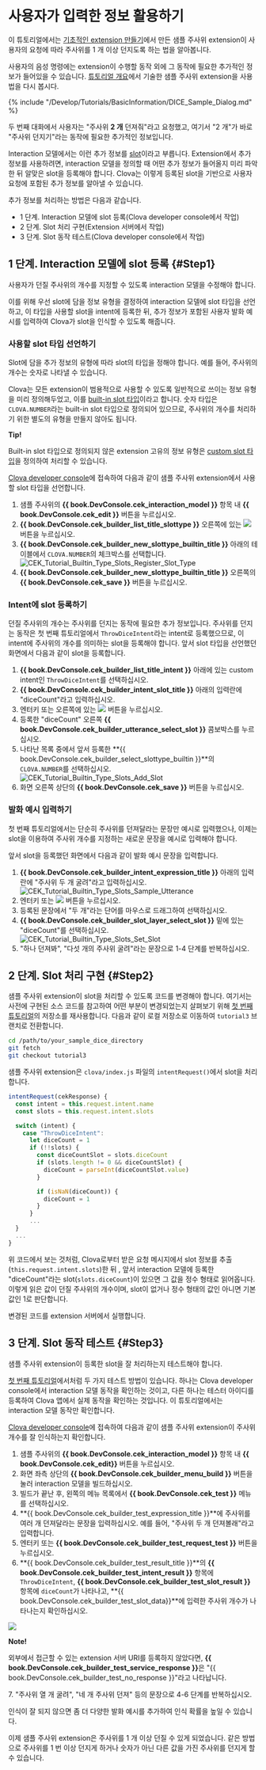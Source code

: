 # 사용자가 입력한 정보 활용하기
이 튜토리얼에서는 [기초적인 extension 만들기](/Develop/Tutorials/Build_Simple_Extension.md)에서 만든 샘플 주사위 extension이 사용자의 요청에 따라 주사위를 1 개 이상 던지도록 하는 법을 알아봅니다.

사용자의 음성 명령에는 extension이 수행할 동작 외에 그 동작에 필요한 추가적인 정보가 들어있을 수 있습니다. [튜토리얼 개요](/Develop/Tutorials/Introduction.md)에서 기술한 샘플 주사위 extension을 사용법을 다시 봅시다.

{% include "/Develop/Tutorials/BasicInformation/DICE_Sample_Dialog.md" %}

두 번째 대화에서 사용자는 "주사위 **2 개** 던져줘"라고 요청했고, 여기서 "2 개"가 바로 "주사위 던지기"라는 동작에 필요한 추가적인 정보입니다.

Interaction 모델에서는 이런 추가 정보를 [slot](/Design/Design_Custom_Extension.md#Slot)이라고 부릅니다. Extension에서 추가 정보를 사용하려면, interaction 모델을 정의할 때 어떤 추가 정보가 들어올지 미리 파악한 뒤 알맞은 slot을 등록해야 합니다. Clova는 이렇게 등록된 slot을 기반으로 사용자 요청에 포함된 추가 정보를 알아낼 수 있습니다.

추가 정보를 처리하는 방법은 다음과 같습니다.
* 1 단계. Interaction 모델에 slot 등록(Clova developer console에서 작업)
* 2 단계. Slot 처리 구현(Extension 서버에서 작업)
* 3 단계. Slot 동작 테스트(Clova developer console에서 작업)

## 1 단계. Interaction 모델에 slot 등록 {#Step1}

사용자가 던질 주사위의 개수를 지정할 수 있도록 interaction 모델을 수정해야 합니다.

이를 위해 우선 slot에 담을 정보 유형을 결정하여 interaction 모델에 slot 타입을 선언하고, 이 타입을 사용할 slot을 intent에 등록한 뒤, 추가 정보가 포함된 사용자 발화 예시를 입력하여 Clova가 slot을 인식할 수 있도록 해줍니다.

### 사용할 slot 타입 선언하기
Slot에 담을 추가 정보의 유형에 따라 slot의 타입을 정해야 합니다. 예를 들어, 주사위의 개수는 숫자로 나타낼 수 있습니다.

Clova는 모든 extension이 범용적으로 사용할 수 있도록 일반적으로 쓰이는 정보 유형을 미리 정의해두었고, 이를 [built-in slot 타입](/Design/Design_Custom_Extension.md#BuiltinSlotType)이라고 합니다. 숫자 타입은 `CLOVA.NUMBER`라는 built-in slot 타입으로 정의되어 있으므로, 주사위의 개수를 처리하기 위한 별도의 유형을 만들지 않아도 됩니다.

<div class="tip">
  <p><strong>Tip!</strong></p>
  <p>Built-in slot 타입으로 정의되지 않은 extension 고유의 정보 유형은 <a href="/Design/Design_Custom_Extension.md#CustomSlotType">custom slot 타입</a>을 정의하여 처리할 수 있습니다.</p>
</div>

<a href="{{ book.ServiceEnv.DeveloperConsoleURI }}/cek/#/list" target="_blank">Clova developer console</a>에 접속하여 다음과 같이 샘플 주사위 extension에서 사용할 slot 타입을 선언합니다.

1. 샘플 주사위의 **{{ book.DevConsole.cek_interaction_model }}** 항목 내 **{{ book.DevConsole.cek_edit }}** 버튼을 누르십시오.
2. **{{ book.DevConsole.cek_builder_list_title_slottype }}** 오른쪽에 있는 <img class="inlineImage" src="/Develop/Assets/Images/DevConsole_Plus_Button.png" /> 버튼을 누르십시오.
3. **{{ book.DevConsole.cek_builder_new_slottype_builtin_title }}** 아래의 테이블에서 `CLOVA.NUMBER`의 체크박스를 선택합니다.<br />
  ![CEK_Tutorial_Builtin_Type_Slots_Register_Slot_Type](/Develop/Assets/Images/CEK_Tutorial_Builtin_Type_Slots_Register_Slot_Type.png)
4. **{{ book.DevConsole.cek_builder_new_slottype_builtin_title }}** 오른쪽의 **{{ book.DevConsole.cek_save }}** 버튼을 누르십시오.

### Intent에 slot 등록하기
던질 주사위의 개수는 주사위를 던지는 동작에 필요한 추가 정보입니다. 주사위를 던지는 동작은 첫 번째 튜토리얼에서 `ThrowDiceIntent`라는 intent로 등록했으므로, 이 intent에 주사위의 개수를 의미하는 slot을 등록해야 합니다.
앞서 slot 타입을 선언했던 화면에서 다음과 같이 slot을 등록합니다.

1. **{{ book.DevConsole.cek_builder_list_title_intent }}** 아래에 있는 custom intent인 `ThrowDiceIntent`를 선택하십시오.
2. **{{ book.DevConsole.cek_builder_intent_slot_title }}** 아래의 입력란에 "diceCount"라고 입력하십시오.
3. 엔터키 또는 오른쪽에 있는 <img class="inlineImage" src="/Develop/Assets/Images/DevConsole_Plus_Button.png" /> 버튼을 누르십시오.
4. 등록한 "diceCount" 오른쪽 **{{ book.DevConsole.cek_builder_utterance_select_slot }}** 콤보박스를 누르십시오.
5. 나타난 목록 중에서 앞서 등록한 **{{ book.DevConsole.cek_builder_select_slottype_builtin }}**의 `CLOVA.NUMBER`를 선택하십시오.<br />
  ![CEK_Tutorial_Builtin_Type_Slots_Add_Slot](/Develop/Assets/Images/CEK_Tutorial_Builtin_Type_Slots_Add_Slot.png)
6. 화면 오른쪽 상단의 **{{ book.DevConsole.cek_save }}** 버튼을 누르십시오.

### 발화 예시 입력하기
첫 번째 튜토리얼에서는 단순히 주사위를 던져달라는 문장만 예시로 입력했으나, 이제는 slot을 이용하여 주사위 개수를 지정하는 새로운 문장을 예시로 입력해야 합니다.

앞서 slot을 등록했던 화면에서 다음과 같이 발화 예시 문장을 입력합니다.

1. **{{ book.DevConsole.cek_builder_intent_expression_title }}** 아래의 입력란에 "주사위 두 개 굴려"라고 입력하십시오.<br />
  ![CEK_Tutorial_Builtin_Type_Slots_Sample_Utterance](/Develop/Assets/Images/CEK_Tutorial_Builtin_Type_Slots_Sample_Utterance.png)
2. 엔터키 또는 <img class="inlineImage" src="/Develop/Assets/Images/DevConsole_Plus_Button.png" /> 버튼을 누르십시오.
3. 등록된 문장에서 "두 개"라는 단어를 마우스로 드래그하여 선택하십시오.
4. **{{ book.DevConsole.cek_builder_slot_layer_select_slot }}** 밑에 있는 "diceCount"를 선택하십시오.<br />
  ![CEK_Tutorial_Builtin_Type_Slots_Set_Slot](/Develop/Assets/Images/CEK_Tutorial_Builtin_Type_Slots_Set_Slot.png)
5. "하나 던져봐", "다섯 개의 주사위 굴려"라는 문장으로 1-4 단계를 반복하십시오.

## 2 단계. Slot 처리 구현 {#Step2}

샘플 주사위 extension이 slot을 처리할 수 있도록 코드를 변경해야 합니다.
여기서는 사전에 구현된 소스 코드를 참고하여 어떤 부분이 변경되었는지 살펴보기 위해 [첫 번째 튜토리얼](/Develop/Tutorials/Build_Simple_Extension.md)의 저장소를 재사용합니다.
다음과 같이 로컬 저장소로 이동하여 `tutorial3` 브랜치로 전환합니다.

```bash
cd /path/to/your_sample_dice_directory
git fetch
git checkout tutorial3
```

샘플 주사위 extension은 `clova/index.js` 파일의 `intentRequest()`에서 slot을 처리합니다.

```javascript
intentRequest(cekResponse) {
  const intent = this.request.intent.name
  const slots = this.request.intent.slots

  switch (intent) {
    case "ThrowDiceIntent":
      let diceCount = 1
      if (!!slots) {
        const diceCountSlot = slots.diceCount
        if (slots.length != 0 && diceCountSlot) {
          diceCount = parseInt(diceCountSlot.value)
        }

        if (isNaN(diceCount)) {
          diceCount = 1
        }
      }
      ...
  }
  ...
}
```

위 코드에서 보는 것처럼, Clova로부터 받은 요청 메시지에서 slot 정보를 추출(`this.request.intent.slots`)한 뒤 , 앞서 interaction 모델에 등록한 "diceCount"라는 slot(`slots.diceCount`)이 있으면 그 값을 정수 형태로 읽어옵니다. 이렇게 읽은 값이 던질 주사위의 개수이며, slot이 없거나 정수 형태의 값인 아니면 기본값인 1로 판단합니다.

변경된 코드를 extension 서버에서 실행합니다.

## 3 단계. Slot 동작 테스트 {#Step3}

샘플 주사위 extension이 등록한 slot을 잘 처리하는지 테스트해야 합니다.

[첫 번째 튜토리얼](/Develop/Tutorials/Build_Simple_Extension.md)에서처럼 두 가지 테스트 방법이 있습니다. 하나는 Clova developer console에서 interaction 모델 동작을 확인하는 것이고, 다른 하나는 테스터 아이디를 등록하여 Clova 앱에서 실제 동작을 확인하는 것입니다.
이 튜토리얼에서는 interaction 모델 동작만 확인합니다.

<a href="{{ book.ServiceEnv.DeveloperConsoleURI }}/cek/#/list" target="_blank">Clova developer console</a>에 접속하여 다음과 같이 샘플 주사위 extension이 주사위 개수를 잘 인식하는지 확인합니다.

1. 샘플 주사위의 **{{ book.DevConsole.cek_interaction_model }}** 항목 내 **{{ book.DevConsole.cek_edit}}** 버튼을 누르십시오.
2. 화면 좌측 상단의 **{{ book.DevConsole.cek_builder_menu_build }}** 버튼을 눌러 interaction 모델을 빌드하십시오.
3. 빌드가 끝난 후, 왼쪽의 메뉴 목록에서 **{{ book.DevConsole.cek_test }}** 메뉴를 선택하십시오.
4. **{{ book.DevConsole.cek_builder_test_expression_title }}**에 주사위를 여러 개 던져달라는 문장을 입력하십시오. 예를 들어, "주사위 두 개 던져볼래"라고 입력합니다.
5. 엔터키 또는 **{{ book.DevConsole.cek_builder_test_request_test }}** 버튼을 누르십시오.
6. **{{ book.DevConsole.cek_builder_test_result_title }}**의 **{{ book.DevConsole.cek_builder_test_intent_result }}** 항목에 `ThrowDiceIntent`, **{{ book.DevConsole.cek_builder_test_slot_result }}** 항목에 `diceCount`가 나타나고, **{{ book.DevConsole.cek_builder_test_slot_data}}**에 입력한 주사위 개수가 나타나는지 확인하십시오.<br />
  <img src="/Develop/Assets/Images/CEK_Tutorial_Builtin_Type_Slot_Test.png" />
  <div class="note">
  	<p><strong>Note!</strong></p>
  	<p>외부에서 접근할 수 있는 extension 서버 URI를 등록하지 않았다면, <strong>{{ book.DevConsole.cek_builder_test_service_response }}</strong>은 "{{ book.DevConsole.cek_builder_test_no_response }}"라고 나타납니다.</p>
	</div>
7. "주사위 열 개 굴려", "네 개 주사위 던져" 등의 문장으로 4-6 단계를 반복하십시오.

인식이 잘 되지 않으면 좀 더 다양한 발화 예시를 추가하여 인식 확률을 높일 수 있습니다.

이제 샘플 주사위 extension은 주사위를 1 개 이상 던질 수 있게 되었습니다.
같은 방법으로 주사위를 1 번 이상 던지게 하거나 숫자가 아닌 다른 값을 가진 주사위를 던지게 할 수 있습니다.

